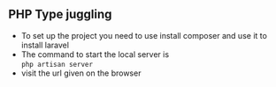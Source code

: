 ## PHP Type juggling

- To set up the project you need to use install composer and use it to install laravel
- The command to start the local server is  
``` php artisan server ```
- visit the url given on the browser

